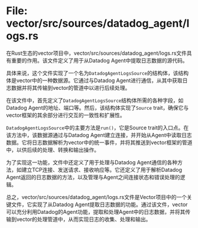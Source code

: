 # File: vector/src/sources/datadog_agent/logs.rs

在Rust生态的vector项目中，vector/src/sources/datadog_agent/logs.rs文件具有重要的作用。该文件定义了用于从Datadog Agent中提取日志数据的源代码。

具体来说，这个文件实现了一个名为`DatadogAgentLogsSource`的结构体，该结构体是vector中的一种数据源。它通过与Datadog Agent进行通信，从其中获取日志数据并将其传输到vector的管道中以进行后续处理。

在该文件中，首先定义了`DatadogAgentLogsSource`结构体所需的各种字段，如Datadog Agent的地址、端口等。然后，该结构体实现了`Source` trait，确保它与vector框架的其余部分进行交互的一致性和扩展性。

`DatadogAgentLogsSource`中的主要方法是`run()`，它是Source trait的入口点。在该方法中，该数据源通过与Datadog Agent建立连接，并开始从Agent中读取日志数据。它将日志数据解析为vector中的统一事件，并将其推送到vector框架的管道中，以供后续的处理、转换和输出操作。

为了实现这一功能，文件中还定义了用于处理与Datadog Agent通信的各种方法，如建立TCP连接、发送请求、接收响应等。它还定义了用于解析Datadog Agent返回的日志数据的方法，以及管理与Agent之间连接状态和错误处理的逻辑。

总之，vector/src/sources/datadog_agent/logs.rs文件是Vector项目中的一个关键文件，它实现了从Datadog Agent提取日志数据的功能。通过该文件，vector可以充分利用Datadog的Agent功能，提取和处理Agent中的日志数据，并将其传输到vector的处理管道中，从而实现日志的收集、处理和输出。

